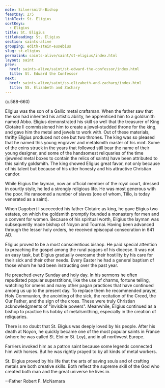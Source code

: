 ```yaml
---
note: Silversmith-Bishop
feastDay: 2/5
linkText: St. Eligius
sortKeys:
  - Eligius
title: St. Eligius
titleHeading: St. Eligius
section: saints-alive
grouping: edith-stein-eusebius
slug: st-eligius
permalink: saints-alive/saint/st-eligius/index.html
layout: saint
prev:
  href: saints-alive/saint/st-edward-the-confessor/index.html
  title: St. Edward the Confessor
next:
  href: saints-alive/saint/ss-elizabeth-and-zachary/index.html
  title: SS. Elizabeth and Zachary
---
```

(c.588-660)

Eligius was the son of a Gallic metal craftsman. When the father saw that the son had inherited his artistic ability, he apprenticed him to a goldsmith named Abbo. Eligius demonstrated his skill so well that the treasurer of King Clotaire II commissioned him to create a jewel-studded throne for the king, and gave him the metal and jewels to work with. Out of these materials, thrifty Eligius produced not one but two thrones. The king was so pleased that he named this young engraver and metalsmith master of his mint. Some of the coins struck in the years that followed still bear the name of their young designer, and some of the handsomest reliquaries of the time (jeweled metal boxes to contain the relics of saints) have been attributed to this saintly goldsmith. The king showed Eligius great favor, not only because of his talent but because of his utter honesty and his attractive Christian candor.

While Eligius the layman, now an official member of the royal court, dressed in courtly style, he led a strongly religious life. He was most generous with the poor. He ransomed a number of slaves (one of whom, Tillo, is today venerated as a saint).

When Dagobert I succeeded his father Clotaire as king, he gave Eligius two estates, on which the goldsmith promptly founded a monastery for men and a convent for women. Because of his spiritual worth, Eligius the layman was subsequently made bishop of Noyon and Tournai. Having been advanced through the lesser holy orders, he received episcopal consecration in 641 AD.

Eligius proved to be a most conscientious bishop. He paid special attention to preaching the gospel among the rural pagans of his diocese. It was not an easy task, but Eligius gradually overcame their hostility by his care for their sick and their other needs. Every Easter he had a general baptism of those whom he had been instructing over the past year.

He preached every Sunday and holy day. In his sermons he often repudiated popular superstitions, like the use of charms, fortune telling, watching for omens and many other pagan practices that have continued among us up to the present day. To replace them he recommended prayer, Holy Communion, the anointing of the sick, the recitation of the Creed, the Our Father, and the sign of the cross. These were truly Christian acknowledgments of "invisible powers". Meanwhile, Eligius continued as a bishop to practice his hobby of metalsmithing, especially in the creation of reliquaries.

There is no doubt that St. Eligius was deeply loved by his people. After his death at Noyon, he quickly became one of the most popular saints in France (where he was called St. Eloi or St. Loy), and in all northwest Europe.

Farriers invoked him as a patron saint because some legends connected him with horses. But he was rightly prayed to by all kinds of metal workers.

St. Eligius proved by his life that the arts of saving souls and of crafting metals are both creative skills. Both reflect the supreme skill of the God who created both man and the great universe he lives in.

\--Father Robert F. McNamara
